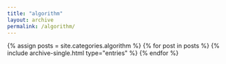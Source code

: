 ```yaml
---
title: "algorithm"
layout: archive
permalink: /algorithm/
---
```

{% assign posts = site.categories.algorithm %}
{% for post in posts %}
  {% include archive-single.html type="entries" %}
{% endfor %}
